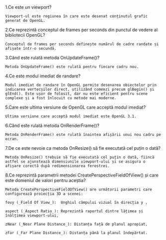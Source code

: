 1.Ce este un viewport?

	Viewport-ul este regiunea în care este desenat conținutul grafic generat de OpenGL.

2.Ce reprezintă conceptul de frames per seconds din punctul de vedere al bibliotecii OpenGL?

	Conceptul de frames per seconds definește numărul de cadre randate și afișate într-o secundă.

3.Când este rulată metoda OnUpdateFrame()?

	Metoda OnUpdateFrame() este rulată pentru fiecare cadru nou.

4.Ce este modul imediat de randare?

	Modul imediat de randare în OpenGL permite desenarea obiectelor prin indicarea vertecșilor direct, utilizând comenzi precum glBegin() și glEnd(). Este ușor de folosit, dar nu este eficient pentru scene complexe și a fost înlocuit cu metode mai moderne.

5.Care este ultima versiune de OpenGL care acceptă modul imediat?

	Ultima versiune care acceptă modul imediat este OpenGL 3.1.

6.Când este rulată metoda OnRenderFrame()?  

	Metoda OnRenderFrame() este rulată înaintea afișării unui nou cadru pe ecran.

7.De ce este nevoie ca metoda OnResize() să fie executată cel puțin o dată?

	Metoda OnResize() trebuie să fie executată cel puțin o dată, fiincă astfel se ajunstează dimensiunile viewport-ului și se asigura o afișare corectă după redimensionarea ferestrei.

8.Ce reprezintă parametrii metodei CreatePerspectiveFieldOfView() și care este domeniul de valori pentru aceștia?

	Metoda CreatePerspectiveFieldOfView() are următorii parametri care configurează proiecția 3D a scenei:

	fovy (_Field Of View_):  Unghiul câmpului vizual în direcția y ,

	aspect (_Aspect Ratio_): Reprezintă raportul dintre lățimea și înălțimea viewport-ului,
	
	zNear (_Near Plane Distance_): Distanța față de planul apropiat,

	zFar (_Far Plane Distance_): Distanța până la planul îndepărtat.
